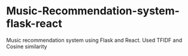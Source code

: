 # Music-Recommendation-system-flask-react
Music recommendation system using Flask and React. Used TFIDF and Cosine similarity 

